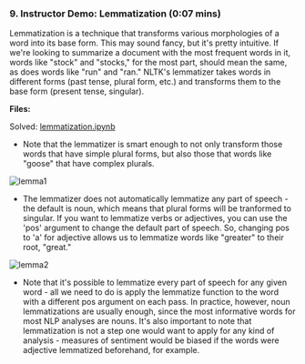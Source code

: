 ### 9. Instructor Demo: Lemmatization (0:07 mins)

Lemmatization is a technique that transforms various morphologies of a word into its base form. This may sound fancy, but it's pretty intuitive. If we're looking to summarize a document with the most frequent words in it, words like "stock" and "stocks," for the most part, should mean the same, as does words like "run" and "ran." NLTK's lemmatizer takes words in different forms (past tense, plural form, etc.) and transforms them to the base form (present tense, singular).

**Files:**

Solved: [lemmatization.ipynb](\Activities\05-Ins_Lemmatization\Solved\lemmatization.ipynb)

* Note that the lemmatizer is smart enough to not only transform those words that have simple plural forms, but also those that words like "goose" that have complex plurals. 

![lemma1](Images/lemma1.PNG)

* The lemmatizer does not automatically lemmatize any part of speech - the default is noun, which means that plural forms will be tranformed to singular. If you want to lemmatize verbs or adjectives, you can use the 'pos' argument to change the default part of speech. So, changing pos to 'a' for adjective allows us to lemmatize words like "greater" to their root, "great."

![lemma2](Images/lemma2.PNG)

* Note that it's possible to lemmatize every part of speech for any given word - all we need to do is apply the lemmatize function to the word with a different pos argument on each pass. In practice, however, noun lemmatizations are usually enough, since the most informative words for most NLP analyses are nouns. It's also important to note that lemmatization is not a step one would want to apply for any kind of analysis - measures of sentiment would be biased if the words were adjective lemmatized beforehand, for example. 
